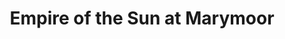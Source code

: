 ---
title: "Empire of the Sun at Marymoor"
layout: picture
linked:
  - _wikipedia/Empire_of_the_Sun_(band).md
picture: "/assets/posts/2015/2015-09-16-empire-of-the-sun-at-marymoor/20150916_033544276_iOS.jpg"
tags:
  - Concert
---